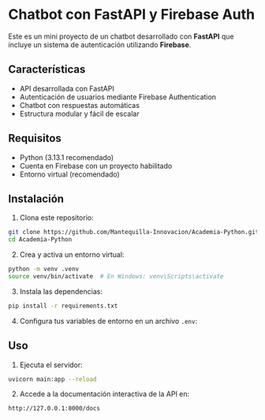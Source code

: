 # Chatbot con FastAPI y Firebase Auth

Este es un mini proyecto de un chatbot desarrollado con **FastAPI** que incluye un sistema de autenticación utilizando **Firebase**.

## Características

- API desarrollada con FastAPI
- Autenticación de usuarios mediante Firebase Authentication
- Chatbot con respuestas automáticas
- Estructura modular y fácil de escalar

## Requisitos

- Python (3.13.1 recomendado)
- Cuenta en Firebase con un proyecto habilitado
- Entorno virtual (recomendado)

## Instalación

1. Clona este repositorio:

```bash
git clone https://github.com/Mantequilla-Innovacion/Academia-Python.git
cd Academia-Python
```

2. Crea y activa un entorno virtual:

```bash
python -m venv .venv
source venv/bin/activate  # En Windows: venv\Scripts\activate
```

3. Instala las dependencias:

```bash
pip install -r requirements.txt
```

4. Configura tus variables de entorno en un archivo `.env`:

## Uso

1. Ejecuta el servidor:

```bash
uvicorn main:app --reload
```

2. Accede a la documentación interactiva de la API en:

```
http://127.0.0.1:8000/docs
